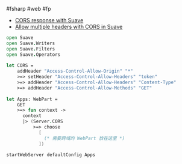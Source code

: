 #fsharp #web #fp

- [CORS response with Suave](https://www.fssnip.net/mL/title/CORS-response-with-Suave)
- [Allow multiple headers with CORS in Suave](https://stackoverflow.com/questions/44359375/allow-multiple-headers-with-cors-in-suave)
```fsharp
open Suave
open Suave.Writers
open Suave.Filters
open Suave.Operators
  
let CORS =
    addHeader "Access-Control-Allow-Origin" "*"
    >=> setHeader "Access-Control-Allow-Headers" "token"
    >=> addHeader "Access-Control-Allow-Headers" "Content-Type"
    >=> addHeader "Access-Control-Allow-Methods" "GET"
    
let Apps: WebPart =
    GET
    >=> fun context ->
      context
      |> (Server.CORS
          >=> choose
            [
              (* 需要跨域的 WebPart 放在这里 *) 
            ])

startWebServer defaultConfig Apps
```
